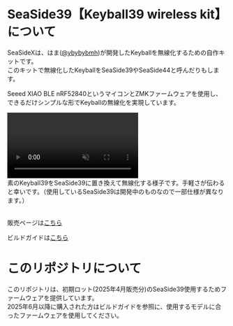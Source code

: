 # SeaSide39【Keyball39 wireless kit】 について

SeaSideXは、はま([@ybybybmh](https://x.com/ybybybmh))が開発したKeyballを無線化するための自作キットです。<br>
このキットで無線化したKeyballをSeaSide39やSeaSide44と呼んだりもします。

Seeed XIAO BLE nRF52840というマイコンとZMKファームウェアを使用し、できるだけシンプルな形でKeyballの無線化を実現しています。

<div><video controls src="https://github.com/user-attachments/assets/3d5d6f6d-1471-4f76-9b5a-f62b32a67766" muted="false"></video></div>
素のKeyball39をSeaSide39に置き換えて無線化する様子です。手軽さが伝わると幸いです。（使用しているSeaSide39は開発中のものなので一部仕様が異なります。）

<br>
<br>

販売ページは[こちら](https://seasideworks.booth.pm/)

ビルドガイドは[こちら](https://github.com/hama-be/SeaSideX-documentation/blob/main/docs/buildguide.md)

# このリポジトリについて

このリポジトリは、初期ロット(2025年4月販売分)のSeaSide39使用するためファームウェアを提供しています。<br>
2025年6月以降に購入された方はビルドガイドを参照に、使用するモデルに合ったファームウェアを使用してください。
